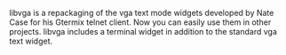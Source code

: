 libvga is a repackaging of the vga text mode widgets developed by Nate Case for his Gtermix telnet client. Now you can easily use them in other projects. libvga includes a terminal widget in addition to the standard vga text widget.